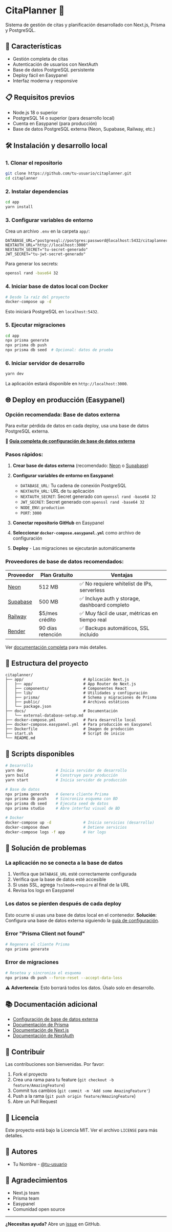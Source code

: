 
# CitaPlanner 📅

Sistema de gestión de citas y planificación desarrollado con Next.js, Prisma y PostgreSQL.

## 🚀 Características

- Gestión completa de citas
- Autenticación de usuarios con NextAuth
- Base de datos PostgreSQL persistente
- Deploy fácil en Easypanel
- Interfaz moderna y responsive

## 📋 Requisitos previos

- Node.js 18 o superior
- PostgreSQL 14 o superior (para desarrollo local)
- Cuenta en Easypanel (para producción)
- Base de datos PostgreSQL externa (Neon, Supabase, Railway, etc.)

## 🛠️ Instalación y desarrollo local

### 1. Clonar el repositorio

```bash
git clone https://github.com/tu-usuario/citaplanner.git
cd citaplanner
```

### 2. Instalar dependencias

```bash
cd app
yarn install
```

### 3. Configurar variables de entorno

Crea un archivo `.env` en la carpeta `app/`:

```env
DATABASE_URL="postgresql://postgres:password@localhost:5432/citaplanner"
NEXTAUTH_URL="http://localhost:3000"
NEXTAUTH_SECRET="tu-secret-generado"
JWT_SECRET="tu-jwt-secret-generado"
```

Para generar los secrets:
```bash
openssl rand -base64 32
```

### 4. Iniciar base de datos local con Docker

```bash
# Desde la raíz del proyecto
docker-compose up -d
```

Esto iniciará PostgreSQL en `localhost:5432`.

### 5. Ejecutar migraciones

```bash
cd app
npx prisma generate
npx prisma db push
npx prisma db seed  # Opcional: datos de prueba
```

### 6. Iniciar servidor de desarrollo

```bash
yarn dev
```

La aplicación estará disponible en `http://localhost:3000`.

## 🌐 Deploy en producción (Easypanel)

### Opción recomendada: Base de datos externa

Para evitar pérdida de datos en cada deploy, usa una base de datos PostgreSQL externa.

**📖 [Guía completa de configuración de base de datos externa](docs/external-database-setup.md)**

### Pasos rápidos:

1. **Crear base de datos externa** (recomendado: [Neon](https://neon.tech) o [Supabase](https://supabase.com))

2. **Configurar variables de entorno en Easypanel**:
   - `DATABASE_URL`: Tu cadena de conexión PostgreSQL
   - `NEXTAUTH_URL`: URL de tu aplicación
   - `NEXTAUTH_SECRET`: Secret generado con `openssl rand -base64 32`
   - `JWT_SECRET`: Secret generado con `openssl rand -base64 32`
   - `NODE_ENV`: `production`
   - `PORT`: `3000`

3. **Conectar repositorio GitHub** en Easypanel

4. **Seleccionar `docker-compose.easypanel.yml`** como archivo de configuración

5. **Deploy** - Las migraciones se ejecutarán automáticamente

### Proveedores de base de datos recomendados:

| Proveedor | Plan Gratuito | Ventajas |
|-----------|---------------|----------|
| [Neon](https://neon.tech) | 512 MB | ✅ No requiere whitelist de IPs, serverless |
| [Supabase](https://supabase.com) | 500 MB | ✅ Incluye auth y storage, dashboard completo |
| [Railway](https://railway.app) | $5/mes crédito | ✅ Muy fácil de usar, métricas en tiempo real |
| [Render](https://render.com) | 90 días retención | ✅ Backups automáticos, SSL incluido |

Ver [documentación completa](docs/external-database-setup.md) para más detalles.

## 📁 Estructura del proyecto

```
citaplanner/
├── app/                          # Aplicación Next.js
│   ├── app/                      # App Router de Next.js
│   ├── components/               # Componentes React
│   ├── lib/                      # Utilidades y configuración
│   ├── prisma/                   # Schema y migraciones de Prisma
│   ├── public/                   # Archivos estáticos
│   └── package.json
├── docs/                         # Documentación
│   └── external-database-setup.md
├── docker-compose.yml            # Para desarrollo local
├── docker-compose.easypanel.yml  # Para producción en Easypanel
├── Dockerfile                    # Imagen de producción
├── start.sh                      # Script de inicio
└── README.md
```

## 🔧 Scripts disponibles

```bash
# Desarrollo
yarn dev              # Inicia servidor de desarrollo
yarn build            # Construye para producción
yarn start            # Inicia servidor de producción

# Base de datos
npx prisma generate   # Genera cliente Prisma
npx prisma db push    # Sincroniza esquema con BD
npx prisma db seed    # Ejecuta seed de datos
npx prisma studio     # Abre interfaz visual de BD

# Docker
docker-compose up -d              # Inicia servicios (desarrollo)
docker-compose down               # Detiene servicios
docker-compose logs -f app        # Ver logs
```

## 🐛 Solución de problemas

### La aplicación no se conecta a la base de datos

1. Verifica que `DATABASE_URL` esté correctamente configurada
2. Verifica que la base de datos esté accesible
3. Si usas SSL, agrega `?sslmode=require` al final de la URL
4. Revisa los logs en Easypanel

### Los datos se pierden después de cada deploy

Esto ocurre si usas una base de datos local en el contenedor. **Solución**: Configura una base de datos externa siguiendo la [guía de configuración](docs/external-database-setup.md).

### Error "Prisma Client not found"

```bash
# Regenera el cliente Prisma
npx prisma generate
```

### Error de migraciones

```bash
# Resetea y sincroniza el esquema
npx prisma db push --force-reset --accept-data-loss
```

⚠️ **Advertencia**: Esto borrará todos los datos. Úsalo solo en desarrollo.

## 📚 Documentación adicional

- [Configuración de base de datos externa](docs/external-database-setup.md)
- [Documentación de Prisma](https://www.prisma.io/docs)
- [Documentación de Next.js](https://nextjs.org/docs)
- [Documentación de NextAuth](https://next-auth.js.org)

## 🤝 Contribuir

Las contribuciones son bienvenidas. Por favor:

1. Fork el proyecto
2. Crea una rama para tu feature (`git checkout -b feature/AmazingFeature`)
3. Commit tus cambios (`git commit -m 'Add some AmazingFeature'`)
4. Push a la rama (`git push origin feature/AmazingFeature`)
5. Abre un Pull Request

## 📝 Licencia

Este proyecto está bajo la Licencia MIT. Ver el archivo `LICENSE` para más detalles.

## 👥 Autores

- Tu Nombre - [@tu-usuario](https://github.com/tu-usuario)

## 🙏 Agradecimientos

- Next.js team
- Prisma team
- Easypanel
- Comunidad open source

---

**¿Necesitas ayuda?** Abre un [issue](https://github.com/tu-usuario/citaplanner/issues) en GitHub.

